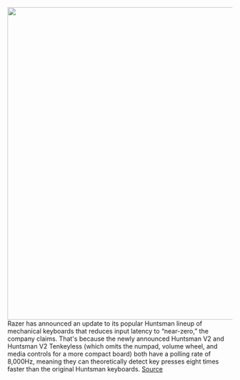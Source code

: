 <img src='https://cdn.vox-cdn.com/thumbor/PvyZxiv6JzA8Bl2P2GoKG2cRVdw=/0x0:3231x2154/1200x800/filters:focal(1358x819:1874x1335)/cdn.vox-cdn.com/uploads/chorus_image/image/69866915/sc07sh01___Main_Key_Visual.0.png' width='700px' /><br/>
Razer has announced an update to its popular Huntsman lineup of mechanical keyboards that reduces input latency to “near-zero,” the company claims. That's because the newly announced Huntsman V2 and Huntsman V2 Tenkeyless (which omits the numpad, volume wheel, and media controls for a more compact board) both have a polling rate of 8,000Hz, meaning they can theoretically detect key presses eight times faster than the original Huntsman keyboards.
<a href='https://www.theverge.com/2021/9/16/22677126/razer-huntsman-v2-8000hz-optical-mechanical-switches-clicky-linear-input-lag'> Source <a/>